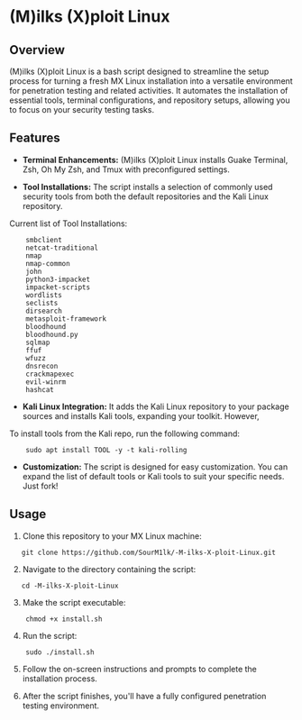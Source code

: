 # (M)ilks (X)ploit Linux

## Overview

(M)ilks (X)ploit Linux is a bash script designed to streamline the setup process for turning a fresh MX Linux installation into a versatile environment for penetration testing and related activities. It automates the installation of essential tools, terminal configurations, and repository setups, allowing you to focus on your security testing tasks.

## Features

- **Terminal Enhancements:** (M)ilks (X)ploit Linux installs Guake Terminal, Zsh, Oh My Zsh, and Tmux with preconfigured settings.

- **Tool Installations:** The script installs a selection of commonly used security tools from both the default repositories and the Kali Linux repository.

Current list of Tool Installations:
```shell
    smbclient
    netcat-traditional
    nmap
    nmap-common
    john
    python3-impacket
    impacket-scripts
    wordlists
    seclists
    dirsearch
    metasploit-framework
    bloodhound
    bloodhound.py
    sqlmap
    ffuf
    wfuzz
    dnsrecon
    crackmapexec
    evil-winrm
    hashcat
```

- **Kali Linux Integration:** It adds the Kali Linux repository to your package sources and installs Kali tools, expanding your toolkit. However, 

To install tools from the Kali repo, run the following command:
```shell
    sudo apt install TOOL -y -t kali-rolling
```

- **Customization:** The script is designed for easy customization. You can expand the list of default tools or Kali tools to suit your specific needs. Just fork!

## Usage

1. Clone this repository to your MX Linux machine:

```shell
   git clone https://github.com/SourM1lk/-M-ilks-X-ploit-Linux.git
```

2. Navigate to the directory containing the script:

```shell
   cd -M-ilks-X-ploit-Linux
```

3. Make the script executable:

```shell
    chmod +x install.sh
```

4. Run the script:

```shell
    sudo ./install.sh
```

5. Follow the on-screen instructions and prompts to complete the installation process.

6. After the script finishes, you'll have a fully configured penetration testing environment.



